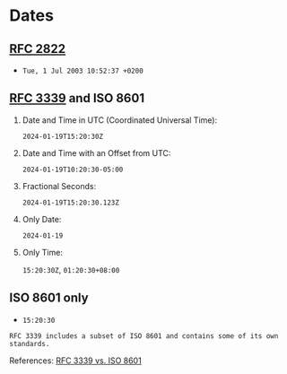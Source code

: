 # Dates



## [RFC 2822](https://datatracker.ietf.org/doc/html/rfc2822#section-3.3)

* `Tue, 1 Jul 2003 10:52:37 +0200`

## [RFC 3339](https://datatracker.ietf.org/doc/html/rfc3339#section-5.6) and ISO 8601

1.	Date and Time in UTC (Coordinated Universal Time):

    `2024-01-19T15:20:30Z`

2.	Date and Time with an Offset from UTC:

    `2024-01-19T10:20:30-05:00`

3.	Fractional Seconds:

    `2024-01-19T15:20:30.123Z`

4.	Only Date:

    `2024-01-19`

5.	Only Time:

    `15:20:30Z`, `01:20:30+08:00`

## ISO 8601 only

* `15:20:30`

```admonish note
RFC 3339 includes a subset of ISO 8601 and contains some of its own standards.
```

References:
[RFC 3339 vs. ISO 8601](https://ijmacd.github.io/rfc3339-iso8601/)
